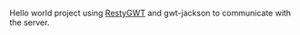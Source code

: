 Hello world project using [RestyGWT](http://resty-gwt.github.io/) and gwt-jackson to communicate with the server.
